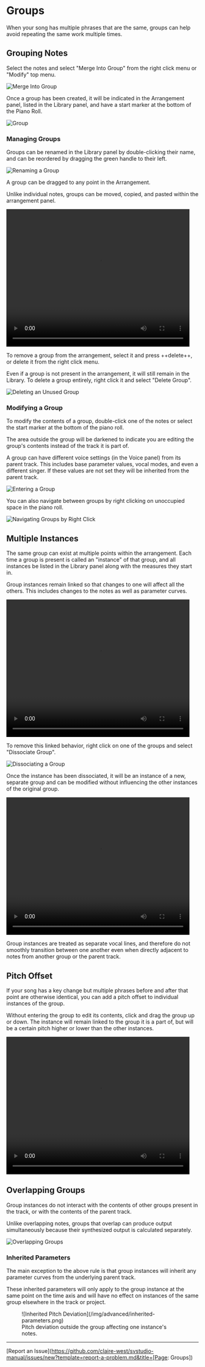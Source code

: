 # Groups

When your song has multiple phrases that are the same, groups can help avoid repeating the same work multiple times.

## Grouping Notes

Select the notes and select "Merge Into Group" from the right click menu or "Modify" top menu.

![Merge Into Group](/img/advanced/merge-into-group.png)

Once a group has been created, it will be indicated in the Arrangement panel, listed in the Library panel, and have a start marker at the bottom of the Piano Roll.

![Group](/img/advanced/groups.png)

### Managing Groups

Groups can be renamed in the Library panel by double-clicking their name, and can be reordered by dragging the green handle to their left.

![Renaming a Group](/img/advanced/group-rename.png)

A group can be dragged to any point in the Arrangement.

Unlike individual notes, groups can be moved, copied, and pasted within the arrangement panel.

<video width="480" height="360" controls>
    <source src="/img/advanced/drag-group.mp4" type="video/mp4">
    Adding and Moving a Group
</video>

To remove a group from the arrangement, select it and press ++delete++, or delete it from the right click menu.

Even if a group is not present in the arrangement, it will still remain in the Library. To delete a group entirely, right click it and select "Delete Group".

![Deleting an Unused Group](/img/advanced/unused-group.png)

### Modifying a Group

To modify the contents of a group, double-click one of the notes or select the start marker at the bottom of the piano roll.

The area outside the group will be darkened to indicate you are editing the group's contents instead of the track it is part of.

A group can have different voice settings (in the Voice panel) from its parent track. This includes base parameter values, vocal modes, and even a different singer. If these values are not set they will be inherited from the parent track.

![Entering a Group](/img/advanced/group-entered.png)

You can also navigate between groups by right clicking on unoccupied space in the piano roll.

![Navigating Groups by Right Click](/img/advanced/group-enter-rightclick.png)

## Multiple Instances

The same group can exist at multiple points within the arrangement. Each time a group is present is called an "instance" of that group, and all instances be listed in the Library panel along with the measures they start in.

Group instances remain linked so that changes to one will affect all the others. This includes changes to the notes as well as parameter curves.

<video width="480" height="360" controls>
    <source src="/img/advanced/group-link.mp4" type="video/mp4">
    Demonstrating Linked Groups
</video>

To remove this linked behavior, right click on one of the groups and select "Dissociate Group".

![Dissociating a Group](/img/advanced/dissociate-group.png)

Once the instance has been dissociated, it will be an instance of a new, separate group and can be modified without influencing the other instances of the original group.

<video width="480" height="360" controls>
    <source src="/img/advanced/modify-group.mp4" type="video/mp4">
    Modifying a Group
</video>

Group instances are treated as separate vocal lines, and therefore do not smoothly transition between one another even when directly adjacent to notes from another group or the parent track.

## Pitch Offset

If your song has a key change but multiple phrases before and after that point are otherwise identical, you can add a pitch offset to individual instances of the group.

Without entering the group to edit its contents, click and drag the group up or down. The instance will remain linked to the group it is a part of, but will be a certain pitch higher or lower than the other instances.

<video width="480" height="360" controls>
    <source src="/img/advanced/group-pitch-offset.mp4" type="video/mp4">
    Adding a Pitch Offset to a Group
</video>

## Overlapping Groups

Group instances do not interact with the contents of other groups present in the track, or with the contents of the parent track.

Unlike overlapping notes, groups that overlap can produce output simultaneously because their synthesized output is calculated separately.

![Overlapping Groups](/img/advanced/overlapping-groups.png)

### Inherited Parameters

The main exception to the above rule is that group instances will inherit any parameter curves from the underlying parent track.

These inherited parameters will only apply to the group instance at the same point on the time axis and will have no effect on instances of the same group elsewhere in the track or project.

<figure markdown>
  ![Inherited Pitch Deviation](/img/advanced/inherited-parameters.png)
  <figcaption>Pitch deviation outside the group affecting one instance's notes.</figcaption>
</figure>

---

[Report an Issue](https://github.com/claire-west/svstudio-manual/issues/new?template=report-a-problem.md&title=[Page: Groups])